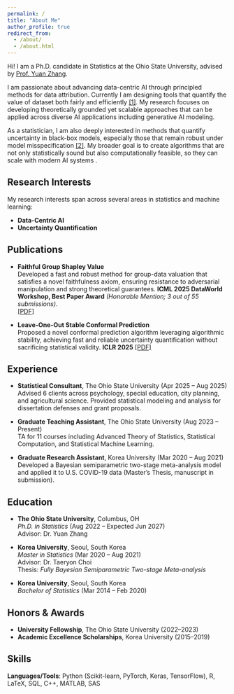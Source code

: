 ```yaml
---
permalink: /
title: "About Me"
author_profile: true
redirect_from: 
  - /about/
  - /about.html
---
```


Hi! I am a Ph.D. candidate in Statistics at the Ohio State University, advised by [Prof. Yuan Zhang](https://www.asc.ohio-state.edu/zhang.7824/).

I am passionate about advancing data-centric AI through principled methods for data attribution. Currently I am designing tools that quantify the value of dataset both fairly and efficiently [[1]](https://arxiv.org/abs/2505.19013). My research focuses on developing theoretically grounded yet scalable approaches that can be applied across diverse AI applications including generative AI modeling.

As a statistician, I am also deeply interested in methods that quantify uncertainty in black-box models, especially those that remain robust under model misspecification [[2]](https://openreview.net/forum?id=Bt1vnCnAVS&noteId=uNqjmfay9Q). My broader goal is to create algorithms that are not only statistically sound but also computationally feasible, so they can scale with modern AI systems .

## Research Interests

My research interests span across several areas in statistics and machine learning:

- **Data-Centric AI**
- **Uncertainty Quantification**

## Publications

- **Faithful Group Shapley Value**  
  Developed a fast and robust method for group-data valuation that satisfies a novel faithfulness axiom, ensuring resistance to adversarial manipulation and strong theoretical guarantees. **ICML 2025 DataWorld Workshop, Best Paper Award** *(Honorable Mention; 3 out of 55 submissions)*.  
  [[PDF]](https://arxiv.org/abs/2505.19013)

- **Leave-One-Out Stable Conformal Prediction**  
  Proposed a novel conformal prediction algorithm leveraging algorithmic stability, achieving fast and reliable uncertainty quantification without sacrificing statistical validity. **ICLR 2025**
  [[PDF]](https://openreview.net/forum?id=Bt1vnCnAVS)

## Experience

- **Statistical Consultant**, The Ohio State University (Apr 2025 – Aug 2025)  
  Advised 6 clients across psychology, special education, city planning, and agricultural science. Provided statistical modeling and analysis for dissertation defenses and grant proposals.

- **Graduate Teaching Assistant**, The Ohio State University (Aug 2023 – Present)  
  TA for 11 courses including Advanced Theory of Statistics, Statistical Computation, and Statistical Machine Learning.

- **Graduate Research Assistant**, Korea University (Mar 2020 – Aug 2021)  
  Developed a Bayesian semiparametric two-stage meta-analysis model and applied it to U.S. COVID-19 data (Master’s Thesis, manuscript in submission).

## Education

- **The Ohio State University**, Columbus, OH  
  *Ph.D. in Statistics* (Aug 2022 – Expected Jun 2027)  
  Advisor: Dr. Yuan Zhang

- **Korea University**, Seoul, South Korea  
  *Master in Statistics* (Mar 2020 – Aug 2021)  
  Advisor: Dr. Taeryon Choi  
  Thesis: *Fully Bayesian Semiparametric Two-stage Meta-analysis*

- **Korea University**, Seoul, South Korea  
  *Bachelor of Statistics* (Mar 2014 – Feb 2020)  

## Honors & Awards

- **University Fellowship**, The Ohio State University (2022–2023)
- **Academic Excellence Scholarships**, Korea University (2015–2019)

## Skills

**Languages/Tools**: Python (Scikit-learn, PyTorch, Keras, TensorFlow), R, LaTeX, SQL, C++, MATLAB, SAS